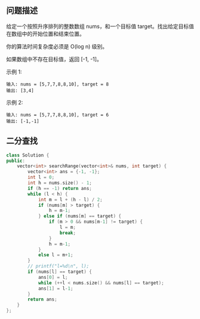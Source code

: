 ## 问题描述

给定一个按照升序排列的整数数组 nums，和一个目标值 target。找出给定目标值在数组中的开始位置和结束位置。

你的算法时间复杂度必须是 O(log n) 级别。

如果数组中不存在目标值，返回 [-1, -1]。

示例 1:
```
输入: nums = [5,7,7,8,8,10], target = 8
输出: [3,4]
```
示例 2:
```
输入: nums = [5,7,7,8,8,10], target = 6
输出: [-1,-1]
```

## 二分查找

```cpp
class Solution {
public:
    vector<int> searchRange(vector<int>& nums, int target) {
        vector<int> ans = {-1, -1};
        int l = 0;
        int h = nums.size() - 1;
        if (h == -1) return ans;
        while (l < h) {
            int m = l + (h - l) / 2;
            if (nums[m] > target) {
                h = m-1;
            } else if (nums[m] == target) {
                if (m > 0 && nums[m-1] != target) {
                    l = m;
                    break;
                }
                h = m-1;
            }
            else l = m+1;
        }
        // printf("l=%d\n", l);
        if (nums[l] == target) {
            ans[0] = l;
            while (++l < nums.size() && nums[l] == target);
            ans[1] = l-1;
        }
        return ans;
    }
};
```


